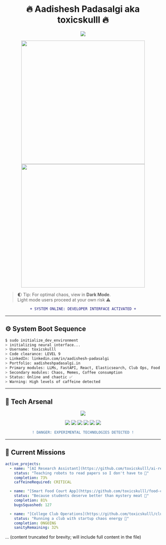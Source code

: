 
<h1 align="center">🔥 Aadishesh Padasalgi aka toxicskulll 🔥</h1>
<p align="center">
  <img src="https://readme-typing-svg.demolab.com?font=Fira+Code&size=26&pause=1000&color=00F7FF&width=600&lines=Engineer+%E2%9A%96%EF%B8%8F;Open+Source+Addict+%F0%9F%A4%93;LLM+Wrangler+%F0%9F%96%A5%EF%B8%8F;FastAPI+Fanatic+%E2%9A%A1;Full-Time+Code+Wizard+%F0%9F%A7%9A;Part-Time+Meme+Dealer+%F0%9F%8E%A9;Chaos+Engineer+%F0%9F%92%A5;Bug+Hunter+%F0%9F%90%9B;API+Architect+%F0%9F%8F%97%EF%B8%8F" />
</p>

<p align="center">
  <img src="https://media.tenor.com/OyUVgXu-F1oAAAAd/hacker.gif" width="400"/>
  <img src="https://media.tenor.com/cUYZu8DoQ1YAAAAC/hacker-hackerman.gif" width="400"/>
</p>

> 🌓 Tip: For optimal chaos, view in **Dark Mode**.  
> Light mode users proceed at your own risk ⚠️

<div align="center">
  
  ```diff
  + SYSTEM ONLINE: DEVELOPER INTERFACE ACTIVATED +
  ```
  
</div>

---

## ⚙️ System Boot Sequence
```bash
$ sudo initialize_dev_environment
> initializing neural interface...
> Username: toxicskulll
> Code clearance: LEVEL 9
> LinkedIn: linkedin.com/in/aadishesh-padasalgi
> Portfolio: aadisheshpadasalgi.in
> Primary modules: LLMs, FastAPI, React, Elasticsearch, Club Ops, Food App Dev
> Secondary modules: Chaos, Memes, Coffee consumption
> Status: Online and chaotic ✅
> Warning: High levels of caffeine detected
```

---

## 🧠 Tech Arsenal
<p align="center">
  <img src="https://skillicons.dev/icons?i=python,fastapi,react,tailwind,ts,js,docker,git,github,linux,html,css,vscode,postman" />
</p>
<p align="center">
  <img src="https://img.shields.io/badge/-LangChain-blueviolet?style=for-the-badge" />
  <img src="https://img.shields.io/badge/-Ollama-orange?style=for-the-badge" />
  <img src="https://img.shields.io/badge/-Elasticsearch-yellowgreen?style=for-the-badge" />
  <img src="https://img.shields.io/badge/-CrewAI-darkred?style=for-the-badge" />
  <img src="https://img.shields.io/badge/-CHAOS_ENGINEERING-ff69b4?style=for-the-badge" />
  <img src="https://img.shields.io/badge/-API_WIZARDRY-00ffff?style=for-the-badge" />
</p>

<div align="center">
  
  ```diff
  ! DANGER: EXPERIMENTAL TECHNOLOGIES DETECTED !
  ```
  
</div>

---

## 🚀 Current Missions
```yaml
active_projects:
  - name: "[AI Research Assistant](https://github.com/toxicskulll/ai-research-assistant)"
    status: "Teaching robots to read papers so I don't have to 🤖"
    completion: 73%
    caffeineRequired: CRITICAL

  - name: "[Smart Food Court App](https://github.com/toxicskulll/food-court-app)" 
    status: "Because students deserve better than mystery meat 🍔"
    completion: 81%
    bugsSquashed: 127

  - name: "[College Club Operations](https://github.com/toxicskulll/club-ops)"
    status: "Running a club with startup chaos energy 🧩"
    completion: ONGOING
    sanityRemaining: 32%
```

... (content truncated for brevity; will include full content in the file)
